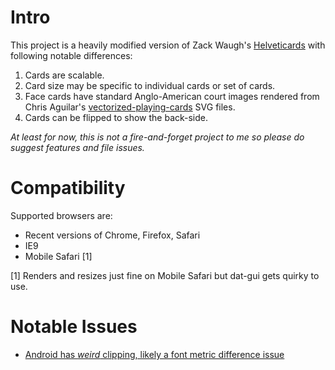 # Intro

This project is a heavily modified version of Zack Waugh's [Helveticards](http://zachwaugh.com/helveticards/index.html) with following notable differences:

1. Cards are scalable.
2. Card size may be specific to individual cards or set of cards.
3. Face cards have standard Anglo-American court images rendered from Chris Aguilar's [vectorized-playing-cards](http://code.google.com/p/vectorized-playing-cards/) SVG files.
4. Cards can be flipped to show the back-side.

*At least for now, this is not a fire-and-forget project to me so please do suggest features and file issues.*

# Compatibility

Supported browsers are:

* Recent versions of Chrome, Firefox, Safari
* IE9
* Mobile Safari [1]

[1] Renders and resizes just fine on Mobile Safari but dat-gui gets quirky to use.

# Notable Issues

* [Android has *weird* clipping, likely a font metric difference issue](issues/1)
